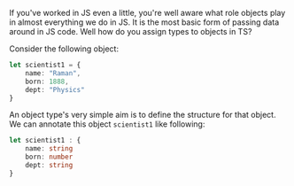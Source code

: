 If you've worked in JS even a little, you're well aware what role objects play in almost everything we do in JS. It is the most basic form of passing data around in JS code. Well how do you assign types to objects in TS?

Consider the following object:
```ts
let scientist1 = {
    name: "Raman",
    born: 1888,
    dept: "Physics"
}
```
An object type's very simple aim is to define the structure for that object.
We can annotate this object `scientist1` like following:

```ts
let scientist1 : {
    name: string
    born: number
    dept: string
}
```
